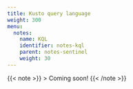 ```yaml
---
title: Kusto query language
weight: 300
menu:
  notes:
    name: KQL
    identifier: notes-kql
    parent: notes-sentinel
    weight: 30
---
```


<div style="display: block; width: 100%; max-width: none;">
{{< note >}}
> Coming soon!
{{< /note >}}
</div>